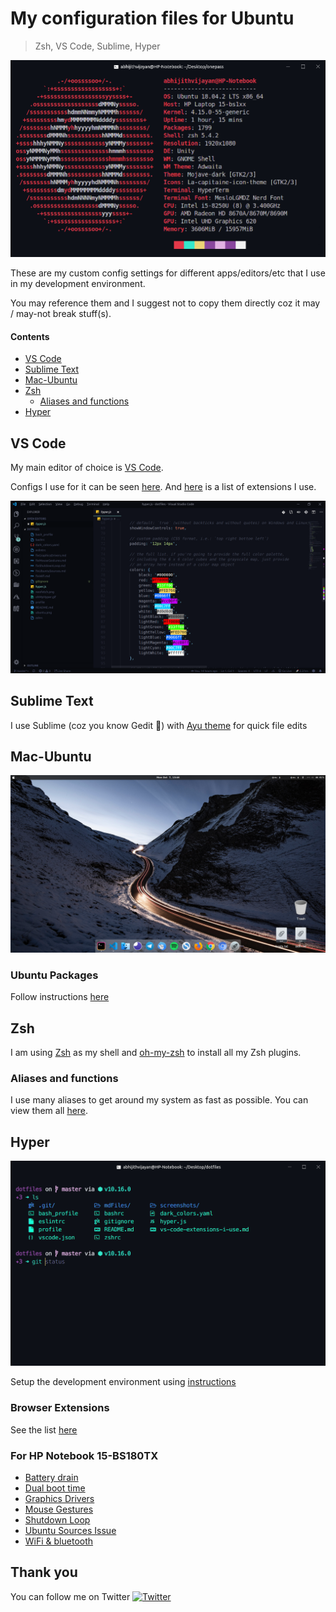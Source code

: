 # My configuration files for Ubuntu

> Zsh, VS Code, Sublime, Hyper

![system-info](screenshots/neofetch.png)

These are my custom config settings for different apps/editors/etc that I use in my development environment.

You may reference them and I suggest not to copy them directly coz it may / may-not break stuff(s).

#### Contents

- [VS Code](#vs-code)
- [Sublime Text](#sublime-text)
- [Mac-Ubuntu](#mac-ubuntu)
- [Zsh](#zsh)
  - [Aliases and functions](#aliases-and-functions)
- [Hyper](#hyper)

## VS Code

My main editor of choice is [VS Code](https://github.com/Microsoft/vscode).

Configs I use for it can be seen [here](vscode/). And [here](vscode/vs-code-extensions) is a list of extensions I use.

![VSCODE](screenshots/vscode.png)

## Sublime Text

I use Sublime (coz you know Gedit 🤣) with [Ayu theme](https://github.com/dempfi/ayu) for quick file edits

## Mac-Ubuntu

<img src="screenshots/home.png" />

### Ubuntu Packages

Follow instructions [here](markdown/installUbuntuPackages.md)

## Zsh

I am using [Zsh](http://www.zsh.org) as my shell and [oh-my-zsh](https://github.com/robbyrussell/oh-my-zsh) to install all my Zsh plugins.

### Aliases and functions

I use many aliases to get around my system as fast as possible. You can view them all [here](https://github.com/abhijithvijayan/dotfiles/blob/master/zsh/alias.zsh).

## Hyper

![Hyper](screenshots/ohMyHyper.png)

Setup the development environment using [instructions](markdown/customizeDevEnv.md)

### Browser Extensions

See the list [here](markdown/browser-extensions-i-use.md)

### For HP Notebook 15-BS180TX

- [Battery drain](markdown/fixBatteryDrain.md)
- [Dual boot time](markdown/fixDualBootTime.md)
- [Graphics Drivers](markdown/fixGraphicsDrivers.md)
- [Mouse Gestures](markdown/fixMouseGestures.md)
- [Shutdown Loop](markdown/fixShutdownLoop.md)
- [Ubuntu Sources Issue](markdown/fixUbuntuSources.md)
- [WiFi & bluetooth](markdown/fixWifiAndBluetooth.md)

## Thank you

You can follow me on Twitter [![Twitter](http://bit.ly/2OYInBC)](https://twitter.com/_abhijithv)
